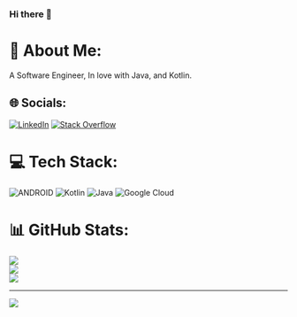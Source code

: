### Hi there 👋

# 💫 About Me:
A Software Engineer, In love with Java, and Kotlin.


## 🌐 Socials:
[![LinkedIn](https://img.shields.io/badge/LinkedIn-%230077B5.svg?logo=linkedin&logoColor=white)](https://linkedin.com/in/rajkumarmani-androiddeveloper) [![Stack Overflow](https://img.shields.io/badge/-Stackoverflow-FE7A16?logo=stack-overflow&logoColor=white)](https://stackoverflow.com/users/6349183/raj) 

# 💻 Tech Stack:
![ANDROID](https://img.shields.io/badge/android-%2320232a.svg?style=for-the-badge&logo=android&logoColor=%a4c639) ![Kotlin](https://img.shields.io/badge/kotlin-%230095D5.svg?style=for-the-badge&logo=kotlin&logoColor=white) ![Java](https://img.shields.io/badge/Java-orange.svg?style=for-the-badge) ![Google Cloud](https://img.shields.io/badge/Google%20Cloud-%234285F4.svg?style=for-the-badge&logo=google-cloud&logoColor=white)
# 📊 GitHub Stats:
![](https://github-readme-stats.vercel.app/api?username=Rajkumarrmani&theme=dark&hide_border=false&include_all_commits=false&count_private=false)<br/>
![](https://github-readme-streak-stats.herokuapp.com/?user=Rajkumarrmani&theme=dark&hide_border=false)<br/>
![](https://github-readme-stats.vercel.app/api/top-langs/?username=Rajkumarrmani&theme=dark&hide_border=false&include_all_commits=false&count_private=false&layout=compact)

---
[![](https://visitcount.itsvg.in/api?id=Rajkumarrmani&icon=0&color=0)](https://visitcount.itsvg.in)

<!-- Proudly created with GPRM ( https://gprm.itsvg.in ) -->

